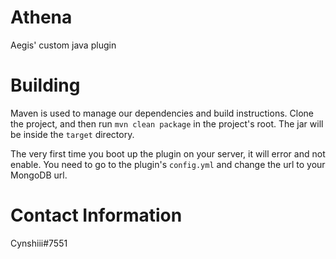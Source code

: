 # Athena
Aegis' custom java plugin

# Building
Maven is used to manage our dependencies and build instructions. Clone the project, and then run `mvn clean package` in
the project's root.
The jar will be inside the `target` directory.

The very first time you boot up the plugin on your server, it will error and not enable. You need to go to the
plugin's `config.yml` and change the url to your MongoDB url.

# Contact Information
Cynshiii#7551

